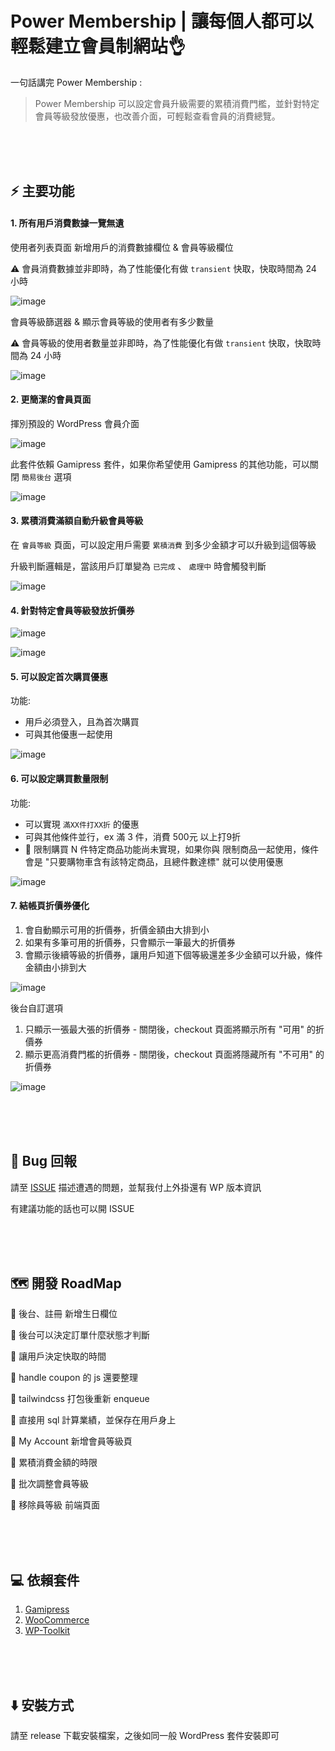 # Power Membership | 讓每個人都可以輕鬆建立會員制網站👌
一句話講完 Power Membership :

> Power Membership 可以設定會員升級需要的累積消費門檻，並針對特定會員等級發放優惠，也改善介面，可輕鬆查看會員的消費總覽。

<br><br><br>

## ⚡ 主要功能

#### 1. 所有用戶消費數據一覽無遺

使用者列表頁面 新增用戶的消費數據欄位 & 會員等級欄位

⚠ 會員消費數據並非即時，為了性能優化有做 `transient` 快取，快取時間為 24 小時

![image](https://github.com/j7-dev/wp-power-membership/assets/9213776/71bcf616-e497-4d64-b017-2067e3f245da)


會員等級篩選器 & 顯示會員等級的使用者有多少數量

⚠ 會員等級的使用者數量並非即時，為了性能優化有做 `transient` 快取，快取時間為 24 小時

![image](https://github.com/j7-dev/wp-power-membership/assets/9213776/4c4c58da-d2a4-4830-8af2-ab83ac66a2dc)



#### 2. 更簡潔的會員頁面

揮別預設的 WordPress 會員介面

![image](https://github.com/j7-dev/wp-power-membership/assets/9213776/021542b2-8968-40f1-a4f5-5f36050719e7)

此套件依賴 Gamipress 套件，如果你希望使用 Gamipress 的其他功能，可以關閉 `簡易後台` 選項

![image](https://github.com/j7-dev/wp-power-membership/assets/9213776/84d85bb5-9516-4dd5-baf7-169089a87a6b)



#### 3. 累積消費滿額自動升級會員等級

在 `會員等級` 頁面，可以設定用戶需要 `累積消費` 到多少金額才可以升級到這個等級

升級判斷邏輯是，當該用戶訂單變為 `已完成` 、 `處理中` 時會觸發判斷

![image](https://github.com/j7-dev/wp-power-membership/assets/9213776/58ae1b7a-fd1b-4079-b204-ff1a246c15aa)



#### 4. 針對特定會員等級發放折價券

![image](https://github.com/j7-dev/wp-power-membership/assets/9213776/2e55581d-032d-42b6-968d-f92fe29e5d20)


![image](https://github.com/j7-dev/wp-power-membership/assets/9213776/c575cd1c-5494-4d22-8a34-5da58b336c17)

#### 5. 可以設定首次購買優惠

功能:
 - 用戶必須登入，且為首次購買
 - 可與其他優惠一起使用

![image](https://github.com/j7-dev/wp-power-membership/assets/9213776/fc51e958-cd32-4570-bf36-b239cfc92834)


#### 6. 可以設定購買數量限制

功能:
 - 可以實現 `滿XX件打XX折` 的優惠
 - 可與其他條件並行，ex 滿 3 件，消費 500元 以上打9折
 - 🚩 限制購買 N 件特定商品功能尚未實現，如果你與 限制商品一起使用，條件會是 "只要購物車含有該特定商品，且總件數達標" 就可以使用優惠

![image](https://github.com/j7-dev/wp-power-membership/assets/9213776/c429eb76-40e9-4482-bc16-8cbac72739cb)




#### 7. 結帳頁折價券優化

1. 會自動顯示可用的折價券，折價金額由大排到小
2. 如果有多筆可用的折價券，只會顯示一筆最大的折價券
3. 會顯示後續等級的折價券，讓用戶知道下個等級還差多少金額可以升級，條件金額由小排到大

![image](https://github.com/j7-dev/wp-power-membership/assets/9213776/852d70a2-9e07-453b-a955-90e6f16e0371)

後台自訂選項
1. 只顯示一張最大張的折價券 - 關閉後，checkout 頁面將顯示所有 "可用" 的折價券
2. 顯示更高消費門檻的折價券 - 關閉後，checkout 頁面將隱藏所有 "不可用" 的折價券

![image](https://github.com/j7-dev/wp-power-membership/assets/9213776/ef950608-0c63-4c07-a624-ba7a4b581f37)




<br><br><br>

 ## 🐞 Bug 回報

請至 [ISSUE](https://github.com/j7-dev/wp-power-membership/issues) 描述遭遇的問題，並幫我付上外掛還有 WP 版本資訊

有建議功能的話也可以開 ISSUE

<br><br><br>

## 🗺️ 開發 RoadMap

🔲 後台、註冊 新增生日欄位

🔲 後台可以決定訂單什麼狀態才判斷

🔲 讓用戶決定快取的時間

🔲 handle coupon 的 js 還要整理

🔲 tailwindcss 打包後重新 enqueue

🔲 直接用 sql 計算業績，並保存在用戶身上

🔲 My Account 新增會員等級頁

🔲 累積消費金額的時限

🔲 批次調整會員等級

🔲 移除員等級 前端頁面


<br><br><br>


 ## 💻 依賴套件
1. [Gamipress](https://tw.wordpress.org/plugins/gamipress/)
2. [WooCommerce](https://tw.wordpress.org/plugins/woocommerce/)
3. [WP-Toolkit](https://github.com/j7-dev/wp-toolkit)


<br><br><br>




## ⬇️ 安裝方式

請至 release 下載安裝檔案，之後如同一般 WordPress 套件安裝即可
